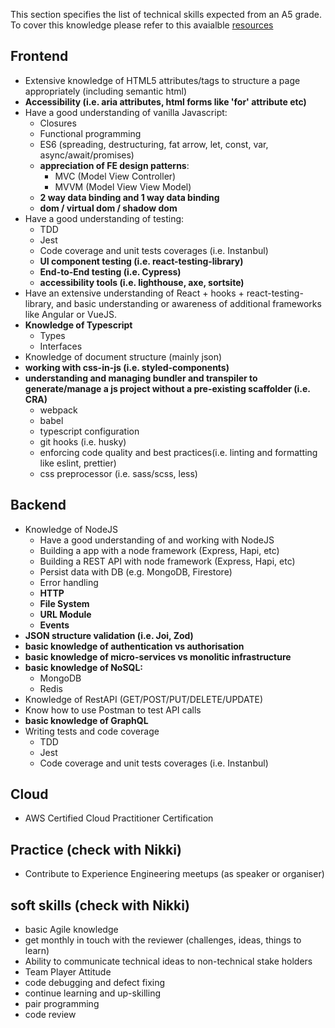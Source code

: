 This section specifies the list of technical skills expected from an A5 grade. To cover this knowledge please refer to this avaialble [resources](https://github.com/Capgemini/grade-ladder-fullstack#a6)

## Frontend
- Extensive knowledge of HTML5 attributes/tags to structure a page appropriately (including semantic html)
- **Accessibility (i.e. aria attributes, html forms like 'for' attribute etc)**
- Have a good understanding of vanilla Javascript:
  - Closures
  - Functional programming
  - ES6 (spreading, destructuring, fat arrow, let, const, var, async/await/promises)
  - **appreciation of FE design patterns**:
    - MVC (Model View Controller)
    - MVVM (Model View View Model)
  - **2 way data binding and 1 way data binding**
  - **dom / virtual dom / shadow dom**
- Have a good understanding of testing:
  - TDD
  - Jest 
  - Code coverage and unit tests coverages (i.e. Instanbul)
  - **UI component testing (i.e. react-testing-library)**
  - **End-to-End testing (i.e. Cypress)**
  - **accessibility tools (i.e. lighthouse, axe, sortsite)**
- Have an extensive understanding of React + hooks + react-testing-library, and basic understanding or awareness of additional frameworks like Angular or VueJS.
- **Knowledge of Typescript**
  - Types
  - Interfaces
- Knowledge of document structure (mainly json)
- **working with css-in-js (i.e. styled-components)**
- **understanding and managing bundler and transpiler to generate/manage a js project without a pre-existing scaffolder (i.e. CRA)**
    - webpack
    - babel
    - typescript configuration
    - git hooks (i.e. husky)
    - enforcing code quality and best practices(i.e. linting and formatting like eslint, prettier)
    - css preprocessor (i.e. sass/scss, less)
    
## Backend
- Knowledge of NodeJS
  - Have a good understanding of and working with NodeJS
  - Building a app with a node framework (Express, Hapi, etc)
  - Building a REST API with node framework (Express, Hapi, etc)
  - Persist data with DB (e.g. MongoDB, Firestore)
  - Error handling
  - **HTTP**
  - **File System**
  - **URL Module**
  - **Events**
- **JSON structure validation (i.e. Joi, Zod)**
- **basic knowledge of authentication vs authorisation**
- **basic knowledge of micro-services vs monolitic infrastructure**
- **basic knowledge of NoSQL:**
    - MongoDB
    - Redis
- Knowledge of RestAPI (GET/POST/PUT/DELETE/UPDATE)
- Know how to use Postman to test API calls
- **basic knowledge of GraphQL**
- Writing tests and code coverage
  - TDD
  - Jest 
  - Code coverage and unit tests coverages (i.e. Instanbul)
  
## Cloud
- AWS Certified Cloud Practitioner Certification

## Practice (check with Nikki)
- Contribute to Experience Engineering meetups (as speaker or organiser)

## soft skills (check with Nikki)
- basic Agile knowledge
- get monthly in touch with the reviewer (challenges, ideas, things to learn)
- Ability to communicate technical ideas to non-technical stake holders
- Team Player Attitude
- code debugging and defect fixing
- continue learning and up-skilling
- pair programming
- code review
